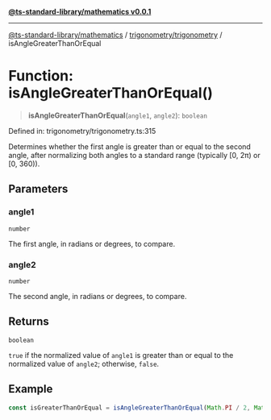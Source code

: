 [**@ts-standard-library/mathematics v0.0.1**](../../../README.md)

***

[@ts-standard-library/mathematics](../../../README.md) / [trigonometry/trigonometry](../README.md) / isAngleGreaterThanOrEqual

# Function: isAngleGreaterThanOrEqual()

> **isAngleGreaterThanOrEqual**(`angle1`, `angle2`): `boolean`

Defined in: trigonometry/trigonometry.ts:315

Determines whether the first angle is greater than or equal to the second angle,
after normalizing both angles to a standard range (typically [0, 2π) or [0, 360)).

## Parameters

### angle1

`number`

The first angle, in radians or degrees, to compare.

### angle2

`number`

The second angle, in radians or degrees, to compare.

## Returns

`boolean`

`true` if the normalized value of `angle1` is greater than or equal to the normalized value of `angle2`; otherwise, `false`.

## Example

```typescript
const isGreaterThanOrEqual = isAngleGreaterThanOrEqual(Math.PI / 2, Math.PI / 4); // returns true
```
